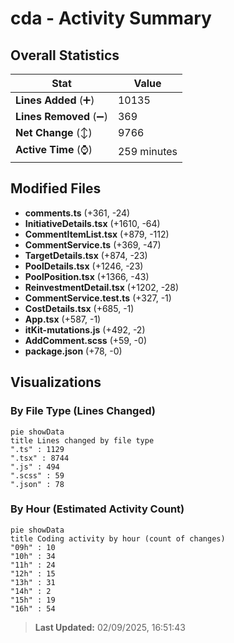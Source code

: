 # cda - Activity Summary 

## Overall Statistics

| Stat                   | Value                                                             |
| ---------------------- | ----------------------------------------------------------------- |
| **Lines Added** (➕)   | 10135                                          |
| **Lines Removed** (➖) | 369                                        |
| **Net Change** (↕)    | 9766                |
| **Active Time** (⌚)   | 259 minutes |


## Modified Files
- **comments.ts** (+361, -24)
- **InitiativeDetails.tsx** (+1610, -64)
- **CommentItemList.tsx** (+879, -112)
- **CommentService.ts** (+369, -47)
- **TargetDetails.tsx** (+874, -23)
- **PoolDetails.tsx** (+1246, -23)
- **PoolPosition.tsx** (+1366, -43)
- **ReinvestmentDetail.tsx** (+1202, -28)
- **CommentService.test.ts** (+327, -1)
- **CostDetails.tsx** (+685, -1)
- **App.tsx** (+587, -1)
- **itKit-mutations.js** (+492, -2)
- **AddComment.scss** (+59, -0)
- **package.json** (+78, -0)

## Visualizations

### By File Type (Lines Changed)

```mermaid
pie showData
title Lines changed by file type
".ts" : 1129
".tsx" : 8744
".js" : 494
".scss" : 59
".json" : 78
```

### By Hour (Estimated Activity Count)

```mermaid
pie showData
title Coding activity by hour (count of changes)
"09h" : 10
"10h" : 34
"11h" : 24
"12h" : 15
"13h" : 31
"14h" : 2
"15h" : 19
"16h" : 54
```


> **Last Updated:** 02/09/2025, 16:51:43